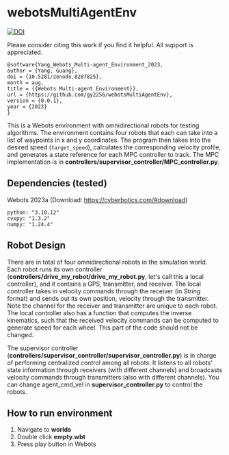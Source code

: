 # webotsMultiAgentEnv
[![DOI](https://zenodo.org/badge/DOI/10.5281/zenodo.8287825.svg)](https://doi.org/10.5281/zenodo.8287825)

Please consider citing this work if you find it helpful. All support is appreciated.
```
@software{Yang_Webots_Multi-agent_Environment_2023,
author = {Yang, Guang},
doi = {10.5281/zenodo.8287825},
month = aug,
title = {{Webots Multi-agent Environment}},
url = {https://github.com/gy2256/webotsMultiAgentEnv},
version = {0.0.1},
year = {2023}
}
```

This is a Webots environment with omnidirectional robots for testing algorithms. The environment contains four robots that each can take into a list of waypoints in x and y coordinates. The program then takes into the desired speed (`target_speed`), calculates the corresponding velocity profile, and generates a state reference for each MPC controller to track. The MPC implementation is in **controllers/supervisor_controller/MPC_controller.py**. 

## Dependencies (tested)
Webots 2023a (Download: https://cyberbotics.com/#download)
```
python: "3.10.12"
cvxpy: "1.3.2"
numpy: "1.24.4"
```

## Robot Design
There are in total of four omnidirectional robots in the simulation world. Each robot runs its own controller (**controllers/drive_my_robot/drive_my_robot.py**, let's call this a local controller), and it contains a GPS, transmitter, and receiver. The local controller takes in velocity commands through the receiver (in *String* format) and sends out its own position, velocity through the transmitter. Note the channel for the receiver and transmitter are unique to each robot. The local controller also has a function that computes the inverse kinematics, such that the received velocity commands can be computed to generate speed for each wheel. This part of the code should not be changed. 

The supervisor controller (**controllers/supervisor_controller/supervisor_controller.py**) is in charge of performing centralized control among all robots. It listens to all robots' state information through receivers (with different channels) and broadcasts velocity commands through transmitters (also with different channels). You can change agent_cmd_vel in **supervisor_controller.py** to control the robots. 

## How to run environment
1. Navigate to **worlds**
2. Double click **empty.wbt**
3. Press play button in Webots
